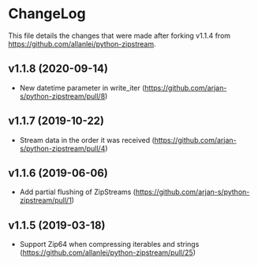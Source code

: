 # ChangeLog

This file details the changes that were made after forking v1.1.4 from https://github.com/allanlei/python-zipstream.

## v1.1.8 (2020-09-14)
* New datetime parameter in write_iter (https://github.com/arjan-s/python-zipstream/pull/8)

## v1.1.7 (2019-10-22)
* Stream data in the order it was received (https://github.com/arjan-s/python-zipstream/pull/4)

## v1.1.6 (2019-06-06)
* Add partial flushing of ZipStreams (https://github.com/arjan-s/python-zipstream/pull/1)

## v1.1.5 (2019-03-18)
* Support Zip64 when compressing iterables and strings (https://github.com/allanlei/python-zipstream/pull/25)
